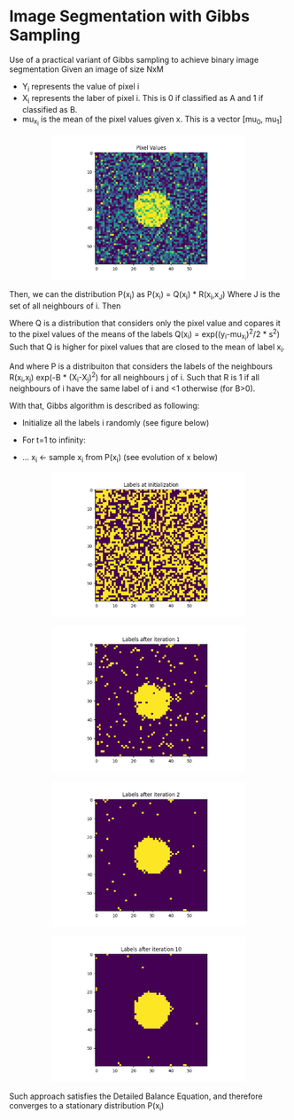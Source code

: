 # Image Segmentation with Gibbs Sampling
Use of a practical variant of Gibbs sampling to achieve binary image segmentation
Given an image of size NxM
- Y<sub>i</sub> represents the value of pixel i
- X<sub>i</sub> represents the laber of pixel i. This is 0 if classified as A and 1 if classified as B.
- mu<sub>x<sub>i</sub></sub> is the mean of the pixel values given x. This is a vector [mu<sub>0</sub>, mu<sub>1</sub>]

<p align="center">
  <img src="pixel_values.png" width="350" alt="pixel valuest">
</p>

Then, we can the distribution P(x<sub>i</sub>) as
P(x<sub>i</sub>) = Q(x<sub>i</sub>) * R(x<sub>i</sub>,x<sub>J</sub>)
Where J is the set of all neighbours of i. Then

Where Q is a distribution that considers only the pixel value and copares it to the pixel values of the means of the labels
Q(x<sub>i</sub>) = exp((y<sub>i</sub>-mu<sub>x<sub>i</sub></sub>)<sup>2</sup>/2 * s<sup>2</sup>)
Such that Q is higher for pixel values that are closed to the mean of label x<sub>i</sub>.

And where P is a distribuiton that considers the labels of the neighbours
R(x<sub>i</sub>,x<sub>j</sub>) exp(-B * (X<sub>i</sub>-X<sub>j</sub>)<sup>2</sup>) for all neighbours j of i.
Such that R is 1 if all neighbours of i have the same label of i and <1 otherwise (for B>0).

With that, Gibbs algorithm is described as following:

- Initialize all the labels i randomly (see figure below)

- For t=1 to infinity:

- ... x<sub>i</sub> <- sample x<sub>i</sub> from P(x<sub>i</sub>) (see evolution of x below)

<p align="center">
  <img src="labels_init.png" width="350" alt="pixel valuest">
</p>

<p align="center">
  <img src="labels_k1.png" width="350" alt="pixel valuest">
</p>

<p align="center">
  <img src="labels_k2.png" width="350" alt="pixel valuest">
</p>


<p align="center">
  <img src="labels_k10.png" width="350" alt="pixel valuest">
</p>

Such approach satisfies the Detailed Balance Equation, and therefore converges to a stationary distribution P(x<sub>i</sub>)
